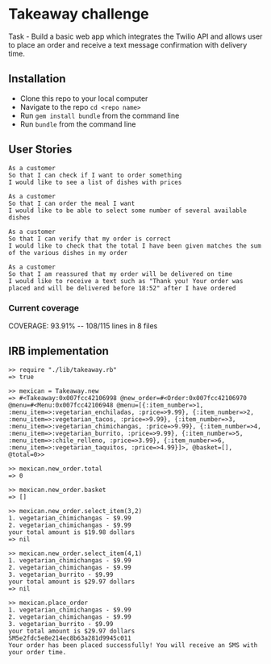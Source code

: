 # Takeaway challenge

Task - Build a basic web app which integrates the Twilio API and allows user to place
an order and receive a text message confirmation with delivery time.

## Installation

- Clone this repo to your local computer
- Navigate to the repo `cd <repo name>`
- Run `gem install bundle` from the command line
- Run `bundle` from the command line

## User Stories
```
As a customer
So that I can check if I want to order something
I would like to see a list of dishes with prices

As a customer
So that I can order the meal I want
I would like to be able to select some number of several available dishes

As a customer
So that I can verify that my order is correct
I would like to check that the total I have been given matches the sum of the various dishes in my order

As a customer
So that I am reassured that my order will be delivered on time
I would like to receive a text such as "Thank you! Your order was placed and will be delivered before 18:52" after I have ordered
```

### Current coverage
COVERAGE:  93.91% -- 108/115 lines in 8 files

## IRB implementation
```
>> require "./lib/takeaway.rb"
=> true

>> mexican = Takeaway.new
=> #<Takeaway:0x007fcc42106998 @new_order=#<Order:0x007fcc42106970 @menu=#<Menu:0x007fcc42106948 @menu=[{:item_number=>1, :menu_item=>:vegetarian_enchiladas, :price=>9.99}, {:item_number=>2, :menu_item=>:vegetarian_tacos, :price=>9.99}, {:item_number=>3, :menu_item=>:vegetarian_chimichangas, :price=>9.99}, {:item_number=>4, :menu_item=>:vegetarian_burrito, :price=>9.99}, {:item_number=>5, :menu_item=>:chile_relleno, :price=>3.99}, {:item_number=>6, :menu_item=>:vegetarian_taquitos, :price=>4.99}]>, @basket=[], @total=0>>

>> mexican.new_order.total
=> 0

>> mexican.new_order.basket
=> []

>> mexican.new_order.select_item(3,2)
1. vegetarian_chimichangas - $9.99
2. vegetarian_chimichangas - $9.99
your total amount is $19.98 dollars
=> nil

>> mexican.new_order.select_item(4,1)
1. vegetarian_chimichangas - $9.99
2. vegetarian_chimichangas - $9.99
3. vegetarian_burrito - $9.99
your total amount is $29.97 dollars
=> nil

>> mexican.place_order
1. vegetarian_chimichangas - $9.99
2. vegetarian_chimichangas - $9.99
3. vegetarian_burrito - $9.99
your total amount is $29.97 dollars
SM5e2fdc5e8e214ec8b63a281d9945c011
Your order has been placed successfully! You will receive an SMS with your order time.
```
